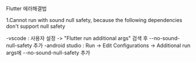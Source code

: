 Flutter 에러해결법

1.Cannot run with sound null safety, because the following dependencies don't support null safety

  -vscode : 사용자 설정 -> "Flutter run additional args" 검색 후 --no-sound-null-safety 추가
  -android studio : Run -> Edit Configurations -> Additional run args에 --no-sound-null-safety 추가
